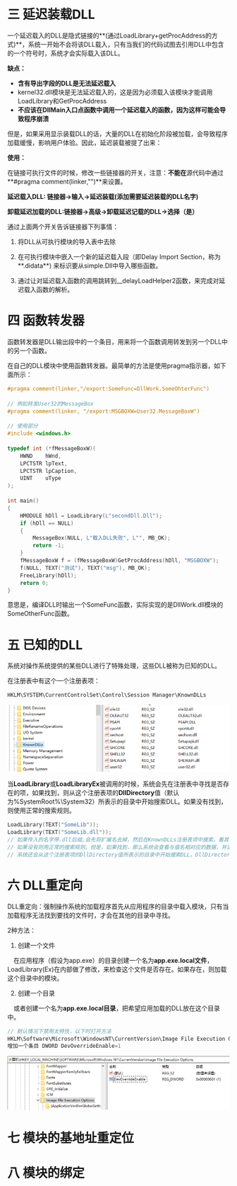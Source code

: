 # 三 延迟装载DLL 

一个延迟载入的DLL是隐式链接的**(通过LoadLibrary+getProcAddress的方式)**，系统一开始不会将该DLL载入，只有当我们的代码试图去引用DLL中包含的一个符号时，系统才会实际载入该DLL。

**缺点：**
- **含有导出字段的DLL是无法延迟载入**  
- kernel32.dll模块是无法延迟载入的，这是因为必须载入该模块才能调用LoadLibrary和GetProcAddress  
- **不应该在DllMain入口点函数中调用一个延迟载入的函数，因为这样可能会导致程序崩溃**  

但是，如果采用显示装载DLL的话，大量的DLL在初始化阶段被加载，会导致程序加载缓慢，影响用户体验。因此，延迟装载被提了出来：

**使用：**

在链接可执行文件的时候，修改一些链接器的开关，注意：**不能在**源代码中通过**#pragma comment(linker,"")**来设置。

**延迟载入DLL: 链接器->输入->延迟装载(添加需要延迟装载的DLL名字)**

**卸载延迟加载的DLL:链接器->高级->卸载延迟记载的DLL->选择（是）**

通过上面两个开关告诉链接器下列事情：

1. 将DLL从可执行模块的导入表中去除

2. 在可执行模块中嵌入一个新的延迟载入段（即Delay Import Section，称为**.didata**) 来标识要从simple.Dll中导入哪些函数。

3. 通过让对延迟载入函数的调用跳转到__delayLoadHelper2函数，来完成对延迟载入函数的解析。

# 四 函数转发器 

函数转发器是DLL输出段中的一个条目，用来将一个函数调用转发到另一个DLL中的另一个函数。

在自己的DLL模块中使用函数转发器。最简单的方法是使用pragma指示器，如下面所示：

```c 
#pragma comment(linker,"/export:SomeFunc=DllWork.SomeOhterFunc")

// 例如转发User32的MessageBox
#pragma comment(linker, "/export:MSGBOXW=User32.MessageBoxW")

// 使用部分
#include <windows.h>

typedef int (*fMessageBoxW)(
    HWND    hWnd,
    LPCTSTR lpText,
    LPCTSTR lpCaption,
    UINT    uType
);

int main()
{
    HMODULE hDll = LoadLibrary(L"secondDll.Dll");
    if (hDll == NULL)
    {
        MessageBox(NULL, L"载入DLL失败", L"", MB_OK);
        return -1;
    }
    fMessageBoxW f = (fMessageBoxW)GetProcAddress(hDll, "MSGBOXW");
    f(NULL, TEXT("测试"), TEXT("msg"), MB_OK);
    FreeLibrary(hDll);
    return 0;
}
```

意思是，编译DLL时输出一个SomeFunc函数，实际实现的是DllWork.dll模块的SomeOtherFunc函数。

# 五 已知的DLL

系统对操作系统提供的某些DLL进行了特殊处理，这些DLL被称为已知的DLL。

在注册表中有这个一个注册表项：

```c
HKLM\SYSTEM\CurrentControlSet\Control\Session Manager\KnownDLLs
```

![img](images/bfec7893-50b9-4270-97db-6bb5b3c248d7.png)

当**LoadLibrary**或**LoadLibraryEx**被调用的时候，系统会先在注册表中寻找是否存在的项，如果找到，则从这个注册表项的**DllDirectory**值（默认为%SystemRoot%\System32）所表示的目录中开始搜索DLL。如果没有找到，则使用正常的搜索规则。

```c
LoadLibrary(TEXT("SomeLib"));
LoadLibrary(TEXT("SomeLib.dll"));
// 如果传入的名字带.dll后缀,会先将扩展名去掉，然后在KnownDLLs注册表项中搜索，看其中是否有之符合的值名。、
// 如果没有则用正常的搜索规则。但是，如果找到，那么系统会查看与值名相对应的数据，并试图用该数据载入DLL。
// 系统还会从这个注册表项的DllDirectory值所表示的目录中开始搜索DLL。DllDirectory默认值为%SystemRoot%\System32
```

# 六 DLL重定向

DLL重定向：强制操作系统的加载程序首先从应用程序的目录中载入模块，只有当加载程序无法找到要找的文件时，才会在其他的目录中寻找。

2种方法：

1. 创建一个文件

&ensp;&ensp;在应用程序（假设为app.exe）的目录创建一个名为**app.exe.local文件**，LoadLibrary(Ex)在内部做了修改，来检查这个文件是否存在。如果存在，则加载这个目录中的模块。

2. 创建一个目录

&ensp;&ensp;或者创建一个名为**app.exe.local目录**，把希望应用加载的DLL放在这个目录中。

```c
// 默认情况下禁用太特性，以下时打开方法
HKLM\Software\Microsoft\WindowsNT\CurrentVersion\Image File Execution Options
增加一个条目 DWORD DevOverrideEnable=1
```

![img](images/4f96dd35-2db8-48e8-828a-b8b0db452054.png)  

# 七 模块的基地址重定位

# 八 模块的绑定